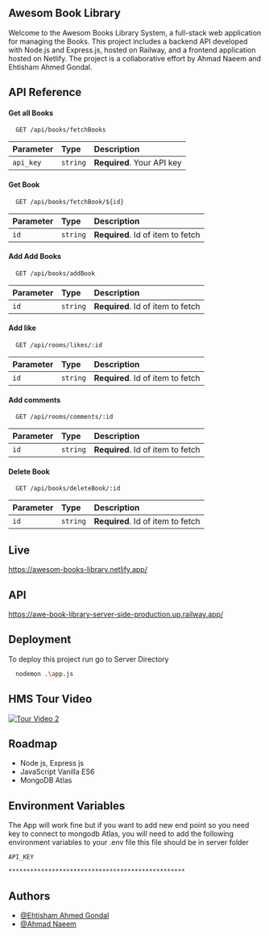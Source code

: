 
## Awesom Book Library

Welcome to the Awesom Books Library System, a full-stack web application for managing the Books. This project includes a backend API developed with Node.js and Express.js, hosted on Railway, and a frontend application hosted on Netlify. The project is a collaborative effort by Ahmad Naeem and Ehtisham Ahmed Gondal.


## API Reference

#### Get all Books

```http
  GET /api/books/fetchBooks
```

| Parameter | Type     | Description                |
| :-------- | :------- | :------------------------- |
| `api_key` | `string` | **Required**. Your API key |

#### Get Book

```http
  GET /api/books/fetchBook/${id}
```

| Parameter | Type     | Description                       |
| :-------- | :------- | :-------------------------------- |
| `id`      | `string` | **Required**. Id of item to fetch |

#### Add Add Books

```http
  GET /api/books/addBook
```

| Parameter | Type     | Description                       |
| :-------- | :------- | :-------------------------------- |
| `id`      | `string` | **Required**. Id of item to fetch |

#### Add like

```http
  GET /api/rooms/likes/:id
```

| Parameter | Type     | Description                       |
| :-------- | :------- | :-------------------------------- |
| `id`      | `string` | **Required**. Id of item to fetch |

#### Add comments

```http
  GET /api/rooms/comments/:id
```

| Parameter | Type     | Description                       |
| :-------- | :------- | :-------------------------------- |
| `id`      | `string` | **Required**. Id of item to fetch |



#### Delete Book

```http
  GET /api/books/deleteBook/:id
```

| Parameter | Type     | Description                       |
| :-------- | :------- | :-------------------------------- |
| `id`      | `string` | **Required**. Id of item to fetch |



## Live 

https://awesom-books-library.netlify.app/

## API 

https://awe-book-library-server-side-production.up.railway.app/
## Deployment

To deploy this project run go to Server Directory

```bash
  nodemon .\app.js
```

## HMS Tour Video

[![Tour Video 2](https://img.youtube.com/vi/XZ_DIUoJN04/0.jpg)](https://youtu.be/XZ_DIUoJN04)

## Roadmap

- Node js, Express js
- JavaScript Vanilla ES6
- MongoDB Atlas


## Environment Variables

The App will work fine but if you want to add new end point so you need key to connect to mongodb Atlas, you will need to add the following environment variables to your .env file this file should be in server folder

`API_KEY`

`*************************************************`





## Authors

- [@Ehtisham Ahmed Gondal](https://github.com/ShamiGondal)
- [@Ahmad Naeem](https://github.com/ahmadnaeem313)

